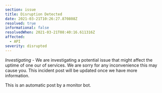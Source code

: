 ```yaml
---
section: issue
title: Disruption Detected
date: 2021-03-21T10:26:27.870808Z
resolved: true
informational: false
resolvedWhen: 2021-03-21T08:40:16.611316Z
affected:
  - API
severity: disrupted
---
```

*Investigating* - We are investigating a potential issue that might affect the uptime of one our of services. We are sorry for any inconvenience this may cause you. This incident post will be updated once we have more information.

This is an automatic post by a monitor bot.
        